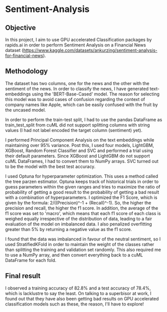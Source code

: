 # Sentiment-Analysis

## Objective

In this project, I aim to use GPU accelerated Classification packages by rapids.ai in order to perform Sentiment Analysis on a Financial News dataset (https://www.kaggle.com/datasets/ankurzing/sentiment-analysis-for-financial-news).

## Methodology

The dataset has two columns, one for the news and the other with the sentiment of the news. In order to classify the news, I have generated text-embeddings using the 'BERT-Base-Cased' model. The reason for selecting this model was to avoid cases of confusion regarding the context of company names like Apple, which can be easily confused with the fruit by the uncased model.

In order to perform the train-test split, I had to use the pandas DataFrame as train_test_split from cuML did not support splitting columns with string values (I had not label encoded the target column (sentiment) yet).

I performed Principal Component Analysis on the text embeddings while maintaining over 95% variance. Post this, I used four models, LightGBM, XGBoost, Random Forest Classifier and SVC and performed a trial using their default parameters. Since XGBoost and LightGBM do not support cuML DataFrames, I had to convert them to NumPy arrays. SVC turned out to be the model with the best test accuracy.

I used Optuna for hyperparameter optimization. This uses a method called the tree parzen estimator. Optuna keeps track of historical trials in order to guess parameters within the given ranges and tries to maximize the ratio of probability of getting a good result to the probability of getting a bad result with a combination of hyperparameters. I optimized the F1 Score, which is given by the formula: 2/((Precision)^-1 + (Recall)^-1). So, the higher the precision and recall, the higher the f1 score. In addition, the average of the f1 score was set to 'macro', which means that each f1 score of each class is weighed equally irrespective of the distribution of data, leading to a fair evaluation of the model on imbalanced data. I also penalized overfitting greater than 5% by returning a negative value as the f1 score.

I found that the data was imbalanced in favour of the neutral sentiment, so I used StratifiedKFold in order to maintain the weight of the classes rather than splitting the training and validation set randomly. This also required me to use a NumPy array, and then convert everything back to a cuML DataFrame for each fold. 

## Final result

I observed a training accuracy of 82.8% and a test accuracy of 78.4%, which is lacklustre to say the least. On talking to a superbisor at work, I found out that they have also been getting bad results on GPU accelerated classification models such as these, the reason, I'll have to explore!
